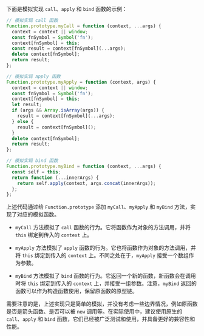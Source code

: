 下面是模拟实现 `call`、`apply` 和 `bind` 函数的示例：

```javascript
// 模拟实现 call 函数
Function.prototype.myCall = function (context, ...args) {
  context = context || window;
  const fnSymbol = Symbol('fn');
  context[fnSymbol] = this;
  const result = context[fnSymbol](...args);
  delete context[fnSymbol];
  return result;
};

// 模拟实现 apply 函数
Function.prototype.myApply = function (context, args) {
  context = context || window;
  const fnSymbol = Symbol('fn');
  context[fnSymbol] = this;
  let result;
  if (args && Array.isArray(args)) {
    result = context[fnSymbol](...args);
  } else {
    result = context[fnSymbol]();
  }
  delete context[fnSymbol];
  return result;
};

// 模拟实现 bind 函数
Function.prototype.myBind = function (context, ...args) {
  const self = this;
  return function (...innerArgs) {
    return self.apply(context, args.concat(innerArgs));
  };
};
```

上述代码通过给 `Function.prototype` 添加 `myCall`、`myApply` 和 `myBind` 方法，实现了对应的模拟函数。

- `myCall` 方法模拟了 `call` 函数的行为。它将函数作为对象的方法调用，并将 `this` 绑定到传入的 `context` 上。

- `myApply` 方法模拟了 `apply` 函数的行为。它也将函数作为对象的方法调用，并将 `this` 绑定到传入的 `context` 上。不同之处在于，`myApply` 接受一个数组作为参数。

- `myBind` 方法模拟了 `bind` 函数的行为。它返回一个新的函数，新函数会在调用时将 `this` 绑定到传入的 `context` 上，并接受一组参数。注意，`myBind` 返回的函数可以作为构造函数使用，保留原函数的原型链。

需要注意的是，上述实现只是简单的模拟，并没有考虑一些边界情况，例如原函数是否是箭头函数、是否可以被 `new` 调用等。在实际使用中，建议使用原生的 `call`、`apply` 和 `bind` 函数，它们已经被广泛测试和使用，并具备更好的兼容性和性能。